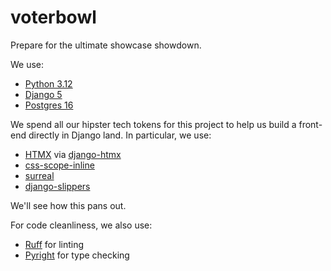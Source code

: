 # voterbowl
Prepare for the ultimate showcase showdown.

We use:

- [Python 3.12](https://www.python.org/)
- [Django 5](https://www.djangoproject.com/)
- [Postgres 16](https://www.postgresql.org/)

We spend all our hipster tech tokens for this project to help us build a front-end directly in Django land. In particular, we use:

- [HTMX](https://htmx.org/) via [django-htmx](https://github.com/adamchainz/django-htmx)
- [css-scope-inline](https://github.com/gnat/css-scope-inline)
- [surreal](https://github.com/gnat/surreal?tab=readme-ov-file)
- [django-slippers](https://mitchel.me/slippers/)

We'll see how this pans out.

For code cleanliness, we also use:

- [Ruff](https://github.com/astral-sh/ruff) for linting
- [Pyright](https://github.com/microsoft/pyright) for type checking


